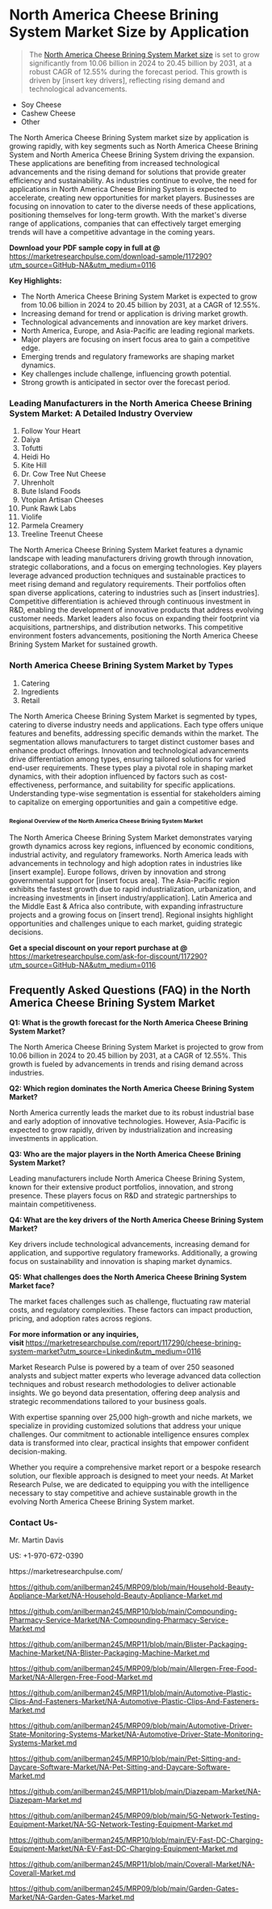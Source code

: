 <h1>North America Cheese Brining System Market&nbsp;Size by Application</h1><blockquote><p>The <a href="https://marketresearchpulse.com/download-sample/117290?utm_source=GitHub-NA&amp;utm_medium=0116">North America Cheese Brining System Market size</a> is set to grow significantly from 10.06 billion in 2024 to 20.45 billion by 2031, at a robust CAGR of 12.55% during the forecast period. This growth is driven by [insert key drivers], reflecting rising demand and technological advancements.</p></blockquote><ul><li>Soy Cheese <li> Cashew Cheese <li> Other</li></ul><p>The North America Cheese Brining System market size by application is growing rapidly, with key segments such as North America Cheese Brining System and North America Cheese Brining System driving the expansion. These applications are benefiting from increased technological advancements and the rising demand for solutions that provide greater efficiency and sustainability. As industries continue to evolve, the need for applications in North America Cheese Brining System is expected to accelerate, creating new opportunities for market players. Businesses are focusing on innovation to cater to the diverse needs of these applications, positioning themselves for long-term growth. With the market's diverse range of applications, companies that can effectively target emerging trends will have a competitive advantage in the coming years.</p><p><strong>Download your PDF sample copy in full at @ </strong><a href="https://marketresearchpulse.com/download-sample/117290?utm_source=GitHub-NA&amp;utm_medium=0116">https://marketresearchpulse.com/download-sample/117290?utm_source=GitHub-NA&amp;utm_medium=0116</a></p><p><strong>Key Highlights: </strong></p><ul><li>The North America Cheese Brining System Market is expected to grow from 10.06 billion in 2024 to 20.45 billion by 2031, at a CAGR of 12.55%.</li><li>Increasing demand for trend or application is driving market growth.</li><li>Technological advancements and innovation are key market drivers.</li><li>North America, Europe, and Asia-Pacific are leading regional markets.</li><li>Major players are focusing on insert focus area to gain a competitive edge.</li><li>Emerging trends and regulatory frameworks are shaping market dynamics.</li><li>Key challenges include challenge, influencing growth potential.</li><li>Strong growth is anticipated in sector over the forecast period.</li></ul><h3>Leading Manufacturers in the North America Cheese Brining System Market: A Detailed Industry Overview</h3><ol><li>Follow Your Heart</li><li>Daiya</li><li>Tofutti</li><li>Heidi Ho</li><li>Kite Hill</li><li>Dr. Cow Tree Nut Cheese</li><li>Uhrenholt</li><li>Bute Island Foods</li><li>Vtopian Artisan Cheeses</li><li>Punk Rawk Labs</li><li>Violife</li><li>Parmela Creamery</li><li>Treeline Treenut Cheese</li></ol><div class="flex max-w-full flex-col flex-grow"><div class="min-h-8 text-message flex w-full flex-col items-end gap-2 whitespace-normal break-words [.text-message+&amp;]:mt-5" dir="auto" data-message-author-role="assistant" data-message-id="fd8432e4-4910-450d-b182-61b7bfb0a01f" data-message-model-slug="gpt-4o"><div class="flex w-full flex-col gap-1 empty:hidden first:pt-[3px]"><div class="markdown prose w-full break-words dark:prose-invert light"><p>The North America Cheese Brining System Market features a dynamic landscape with leading manufacturers driving growth through innovation, strategic collaborations, and a focus on emerging technologies. Key players leverage advanced production techniques and sustainable practices to meet rising demand and regulatory requirements. Their portfolios often span diverse applications, catering to industries such as [insert industries]. Competitive differentiation is achieved through continuous investment in R&amp;D, enabling the development of innovative products that address evolving customer needs. Market leaders also focus on expanding their footprint via acquisitions, partnerships, and distribution networks. This competitive environment fosters advancements, positioning the North America Cheese Brining System Market for sustained growth.</p></div></div></div></div><h3>North America Cheese Brining System Market by Types</h3><ol><li>Catering <li> Ingredients <li> Retail</li></ol><div class="flex max-w-full flex-col flex-grow"><div class="min-h-8 text-message flex w-full flex-col items-end gap-2 whitespace-normal break-words [.text-message+&amp;]:mt-5" dir="auto" data-message-author-role="assistant" data-message-id="084470be-0bb7-4664-bddf-5156b4f41249" data-message-model-slug="gpt-4o-mini"><div class="flex w-full flex-col gap-1 empty:hidden first:pt-[3px]"><div class="markdown prose w-full break-words dark:prose-invert light"><p>The North America Cheese Brining System Market is segmented by types, catering to diverse industry needs and applications. Each type offers unique features and benefits, addressing specific demands within the market. The segmentation allows manufacturers to target distinct customer bases and enhance product offerings. Innovation and technological advancements drive differentiation among types, ensuring tailored solutions for varied end-user requirements. These types play a pivotal role in shaping market dynamics, with their adoption influenced by factors such as cost-effectiveness, performance, and suitability for specific applications. Understanding type-wise segmentation is essential for stakeholders aiming to capitalize on emerging opportunities and gain a competitive edge.</p></div></div></div></div><h3><span style="font-size: 11px;">Regional Overview of the North America Cheese Brining System Market</span></h3><div class="flex max-w-full flex-col flex-grow"><div class="min-h-8 text-message flex w-full flex-col items-end gap-2 whitespace-normal break-words [.text-message+&amp;]:mt-5" dir="auto" data-message-author-role="assistant" data-message-id="e9038762-ce64-4e30-91c9-9bd413514231" data-message-model-slug="gpt-4o-mini"><div class="flex w-full flex-col gap-1 empty:hidden first:pt-[3px]"><div class="markdown prose w-full break-words dark:prose-invert light"><p>The North America Cheese Brining System Market demonstrates varying growth dynamics across key regions, influenced by economic conditions, industrial activity, and regulatory frameworks. North America leads with advancements in technology and high adoption rates in industries like [insert example]. Europe follows, driven by innovation and strong governmental support for [insert focus area]. The Asia-Pacific region exhibits the fastest growth due to rapid industrialization, urbanization, and increasing investments in [insert industry/application]. Latin America and the Middle East &amp; Africa also contribute, with expanding infrastructure projects and a growing focus on [insert trend]. Regional insights highlight opportunities and challenges unique to each market, guiding strategic decisions.</p></div></div></div></div><p><strong>Get a special discount on your report purchase at @ </strong><a href="https://marketresearchpulse.com/ask-for-discount/117290?utm_source=GitHub-NA&amp;utm_medium=0116">https://marketresearchpulse.com/ask-for-discount/117290?utm_source=GitHub-NA&amp;utm_medium=0116</a></p><h2>Frequently Asked Questions (FAQ) in the North America Cheese Brining System Market</h2><p><strong>Q1: What is the growth forecast for the North America Cheese Brining System Market?</strong></p><p>The North America Cheese Brining System Market is projected to grow from 10.06 billion in 2024 to 20.45 billion by 2031, at a CAGR of 12.55%. This growth is fueled by advancements in trends and rising demand across industries.</p><p><strong>Q2: Which region dominates the North America Cheese Brining System Market?</strong></p><p>North America currently leads the market due to its robust industrial base and early adoption of innovative technologies. However, Asia-Pacific is expected to grow rapidly, driven by industrialization and increasing investments in application.</p><p><strong>Q3: Who are the major players in the North America Cheese Brining System Market?</strong></p><p>Leading manufacturers include North America Cheese Brining System, known for their extensive product portfolios, innovation, and strong presence. These players focus on R&amp;D and strategic partnerships to maintain competitiveness.</p><p><strong>Q4: What are the key drivers of the North America Cheese Brining System Market?</strong></p><p>Key drivers include technological advancements, increasing demand for application, and supportive regulatory frameworks. Additionally, a growing focus on sustainability and innovation is shaping market dynamics.</p><p><strong>Q5: What challenges does the North America Cheese Brining System Market face?</strong></p><p>The market faces challenges such as challenge, fluctuating raw material costs, and regulatory complexities. These factors can impact production, pricing, and adoption rates across regions.</p><p><strong>For more information or any inquiries, visit&nbsp;</strong><a href="https://marketresearchpulse.com/report/117290/cheese-brining-system-market?utm_source=Linkedin&utm_medium=0116">https://marketresearchpulse.com/report/117290/cheese-brining-system-market?utm_source=Linkedin&utm_medium=0116</a></p><p>Market Research Pulse is powered by a team of over 250 seasoned analysts and subject matter experts who leverage advanced data collection techniques and robust research methodologies to deliver actionable insights. We go beyond data presentation, offering deep analysis and strategic recommendations tailored to your business goals.</p><p>With expertise spanning over 25,000 high-growth and niche markets, we specialize in providing customized solutions that address your unique challenges. Our commitment to actionable intelligence ensures complex data is transformed into clear, practical insights that empower confident decision-making.</p><p>Whether you require a comprehensive market report or a bespoke research solution, our flexible approach is designed to meet your needs. At Market Research Pulse, we are dedicated to equipping you with the intelligence necessary to stay competitive and achieve sustainable growth in the evolving North America Cheese Brining System market.</p><h3><strong>Contact Us-</strong></h3><p>Mr. Martin Davis</p><p>US: +1-970-672-0390</p><p>https://marketresearchpulse.com/</p><p><a href="https://github.com/anilberman245/MRP09/blob/main/Household-Beauty-Appliance-Market/NA-Household-Beauty-Appliance-Market.md">https://github.com/anilberman245/MRP09/blob/main/Household-Beauty-Appliance-Market/NA-Household-Beauty-Appliance-Market.md</a></p><p><a href="https://github.com/anilberman245/MRP10/blob/main/Compounding-Pharmacy-Service-Market/NA-Compounding-Pharmacy-Service-Market.md">https://github.com/anilberman245/MRP10/blob/main/Compounding-Pharmacy-Service-Market/NA-Compounding-Pharmacy-Service-Market.md</a></p><p><a href="https://github.com/anilberman245/MRP11/blob/main/Blister-Packaging-Machine-Market/NA-Blister-Packaging-Machine-Market.md">https://github.com/anilberman245/MRP11/blob/main/Blister-Packaging-Machine-Market/NA-Blister-Packaging-Machine-Market.md</a></p><p><a href="https://github.com/anilberman245/MRP09/blob/main/Allergen-Free-Food-Market/NA-Allergen-Free-Food-Market.md">https://github.com/anilberman245/MRP09/blob/main/Allergen-Free-Food-Market/NA-Allergen-Free-Food-Market.md</a></p><p><a href="https://github.com/anilberman245/MRP11/blob/main/Automotive-Plastic-Clips-And-Fasteners-Market/NA-Automotive-Plastic-Clips-And-Fasteners-Market.md">https://github.com/anilberman245/MRP11/blob/main/Automotive-Plastic-Clips-And-Fasteners-Market/NA-Automotive-Plastic-Clips-And-Fasteners-Market.md</a></p><p><a href="https://github.com/anilberman245/MRP09/blob/main/Automotive-Driver-State-Monitoring-Systems-Market/NA-Automotive-Driver-State-Monitoring-Systems-Market.md">https://github.com/anilberman245/MRP09/blob/main/Automotive-Driver-State-Monitoring-Systems-Market/NA-Automotive-Driver-State-Monitoring-Systems-Market.md</a></p><p><a href="https://github.com/anilberman245/MRP10/blob/main/Pet-Sitting-and-Daycare-Software-Market/NA-Pet-Sitting-and-Daycare-Software-Market.md">https://github.com/anilberman245/MRP10/blob/main/Pet-Sitting-and-Daycare-Software-Market/NA-Pet-Sitting-and-Daycare-Software-Market.md</a></p><p><a href="https://github.com/anilberman245/MRP11/blob/main/Diazepam-Market/NA-Diazepam-Market.md">https://github.com/anilberman245/MRP11/blob/main/Diazepam-Market/NA-Diazepam-Market.md</a></p><p><a href="https://github.com/anilberman245/MRP09/blob/main/5G-Network-Testing-Equipment-Market/NA-5G-Network-Testing-Equipment-Market.md">https://github.com/anilberman245/MRP09/blob/main/5G-Network-Testing-Equipment-Market/NA-5G-Network-Testing-Equipment-Market.md</a></p><p><a href="https://github.com/anilberman245/MRP10/blob/main/EV-Fast-DC-Charging-Equipment-Market/NA-EV-Fast-DC-Charging-Equipment-Market.md">https://github.com/anilberman245/MRP10/blob/main/EV-Fast-DC-Charging-Equipment-Market/NA-EV-Fast-DC-Charging-Equipment-Market.md</a></p><p><a href="https://github.com/anilberman245/MRP11/blob/main/Coverall-Market/NA-Coverall-Market.md">https://github.com/anilberman245/MRP11/blob/main/Coverall-Market/NA-Coverall-Market.md</a></p><p><a href="https://github.com/anilberman245/MRP09/blob/main/Garden-Gates-Market/NA-Garden-Gates-Market.md">https://github.com/anilberman245/MRP09/blob/main/Garden-Gates-Market/NA-Garden-Gates-Market.md</a></p>
